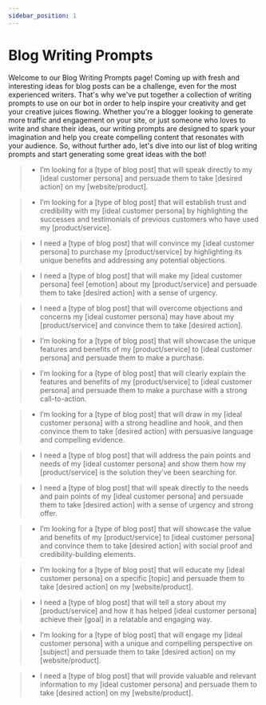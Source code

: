 ```yaml
---
sidebar_position: 1
---
```


# Blog Writing Prompts

Welcome to our Blog Writing Prompts page! Coming up with fresh and interesting ideas for blog posts can be a challenge, even for the most experienced writers. That's why we've put together a collection of writing prompts to use on our bot in order to help inspire your creativity and get your creative juices flowing. Whether you're a blogger looking to generate more traffic and engagement on your site, or just someone who loves to write and share their ideas, our writing prompts are designed to spark your imagination and help you create compelling content that resonates with your audience. So, without further ado, let's dive into our list of blog writing prompts and start generating some great ideas with the bot!


> - I’m looking for a [type of blog post] that will speak directly to my [ideal customer persona] and persuade them to take [desired action] on my [website/product].

> - I’m looking for a [type of blog post] that will establish trust and credibility with my [ideal customer persona] by highlighting the successes and testimonials of previous customers who have used my [product/service].

> - I need a [type of blog post] that will convince my [ideal customer persona] to purchase my [product/service] by highlighting its unique benefits and addressing any potential objections.

> - I need a [type of blog post] that will make my [ideal customer persona] feel [emotion] about my [product/service] and persuade them to take [desired action] with a sense of urgency.

> - I need a [type of blog post] that will overcome objections and concerns my [ideal customer persona] may have about my [product/service] and convince them to take [desired action].

> - I’m looking for a [type of blog post] that will showcase the unique features and benefits of my [product/service] to [ideal customer persona] and persuade them to make a purchase.

> - I’m looking for a [type of blog post] that will clearly explain the features and benefits of my [product/service] to [ideal customer persona] and persuade them to make a purchase with a strong call-to-action.

> - I’m looking for a [type of blog post] that will draw in my [ideal customer persona] with a strong headline and hook, and then convince them to take [desired action] with persuasive language and compelling evidence.

> - I need a [type of blog post] that will address the pain points and needs of my [ideal customer persona] and show them how my [product/service] is the solution they’ve been searching for.

> - I need a [type of blog post] that will speak directly to the needs and pain points of my [ideal customer persona] and persuade them to take [desired action] with a sense of urgency and strong offer.

> - I’m looking for a [type of blog post] that will showcase the value and benefits of my [product/service] to [ideal customer persona] and convince them to take [desired action] with social proof and credibility-building elements. 

> - I’m looking for a [type of blog post] that will educate my [ideal customer persona] on a specific [topic] and persuade them to take [desired action] on my [website/product].

> - I need a [type of blog post] that will tell a story about my [product/service] and how it has helped [ideal customer persona] achieve their [goal] in a relatable and engaging way.

> - I’m looking for a [type of blog post] that will engage my [ideal customer persona] with a unique and compelling perspective on [subject] and persuade them to take [desired action] on my [website/product].

> - I need a [type of blog post] that will provide valuable and relevant information to my [ideal customer persona] and persuade them to take [desired action] on my [website/product].